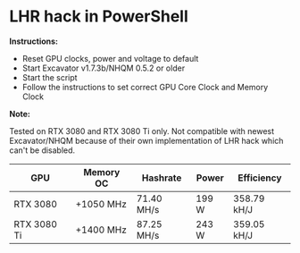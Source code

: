 # LHR hack in PowerShell

**Instructions:**

- Reset GPU clocks, power and voltage to default
- Start Excavator v1.7.3b/NHQM 0.5.2 or older
- Start the script
- Follow the instructions to set correct GPU Core Clock and Memory Clock

**Note:**

Tested on RTX 3080 and RTX 3080 Ti only. Not compatible with newest Excavator/NHQM because of their own implementation of LHR hack which can't be disabled.

| GPU  | Memory OC | Hashrate | Power | Efficiency |
| --- | --- | --- | --- | --- |
| RTX 3080  | +1050 MHz | 71.40 MH/s | 199 W | 358.79 kH/J |
| RTX 3080 Ti  | +1400 MHz | 87.25 MH/s  | 243 W | 359.05 kH/J |
